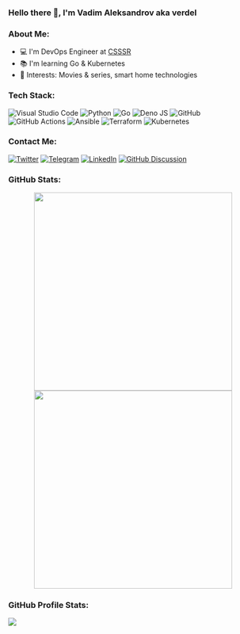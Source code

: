 ### Hello there 👋, I'm Vadim Aleksandrov aka verdel

### About Me:

- 💻 I'm DevOps Engineer at [CSSSR][csssr]
- 📚 I'm learning Go & Kubernetes
- 🔋 Interests: Movies & series, smart home technologies


### Tech Stack:

![Visual Studio Code](https://img.shields.io/badge/Visual%20Studio%20Code-0078d7.svg?style=for-the-badge&logo=visual-studio-code&logoColor=white)
![Python](https://img.shields.io/badge/python-3670A0?style=for-the-badge&logo=python&logoColor=ffdd54)
![Go](https://img.shields.io/badge/go-%2300ADD8.svg?style=for-the-badge&logo=go&logoColor=white)
![Deno JS](https://img.shields.io/badge/deno%20js-000000?style=for-the-badge&logo=deno&logoColor=white)
![GitHub](https://img.shields.io/badge/github-%23121011.svg?style=for-the-badge&logo=github&logoColor=white)
![GitHub Actions](https://img.shields.io/badge/github%20actions-%232671E5.svg?style=for-the-badge&logo=githubactions&logoColor=white)
![Ansible](https://img.shields.io/badge/ansible-%231A1918.svg?style=for-the-badge&logo=ansible&logoColor=white)
![Terraform](https://img.shields.io/badge/terraform-%235835CC.svg?style=for-the-badge&logo=terraform&logoColor=white)
![Kubernetes](https://img.shields.io/badge/kubernetes-%23326ce5.svg?style=for-the-badge&logo=kubernetes&logoColor=white)

### Contact Me:

[![Twitter](https://img.shields.io/badge/Twitter-%231DA1F2.svg?style=for-the-badge&logo=Twitter&logoColor=white)][twitter]
[![Telegram](https://img.shields.io/badge/Telegram-2CA5E0?style=for-the-badge&logo=telegram&logoColor=white)][telegram]
[![LinkedIn](https://img.shields.io/badge/linkedin-%230077B5.svg?style=for-the-badge&logo=linkedin&logoColor=white)][linkedin]
[![GitHub Discussion](https://img.shields.io/badge/GitHub-100000?style=for-the-badge&logo=github&logoColor=white)][discussion]

### GitHub Stats:
<p align="center">
  <img src="https://github-readme-stats.vercel.app/api?username=verdel&count_private=true&show_icons=true&hide_border=true" width=400>
  <img src="https://streak-stats.demolab.com?user=verdel&hide_border=true&show_icons=true" width=400>
</p>

### GitHub Profile Stats:
![](https://komarev.com/ghpvc/?username=verdel&style=for-the-badge)

[twitter]: https://twitter.com/verdel
[telegram]: https://t.me/verdel
[linkedin]: https://linkedin.com/in/vadim-aleksandrov
[discussion]: https://github.com/verdel/verdel/discussions/new?category=general
[csssr]: https://csssr.com
